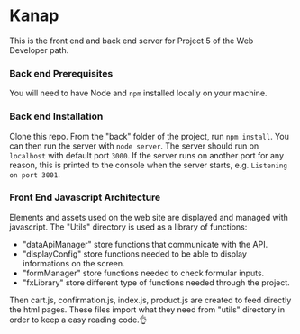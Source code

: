 # Kanap #

This is the front end and back end server for Project 5 of the Web Developer path.

### Back end Prerequisites ###

You will need to have Node and `npm` installed locally on your machine.

### Back end Installation ###

Clone this repo. From the "back" folder of the project, run `npm install`. You 
can then run the server with `node server`. 
The server should run on `localhost` with default port `3000`. If the
server runs on another port for any reason, this is printed to the
console when the server starts, e.g. `Listening on port 3001`.


### Front End Javascript Architecture ###

Elements and assets used on the web site are displayed and managed with javascript. 
The "Utils" directory is used as a library of functions: 
- "dataApiManager" store functions that communicate with the API.
- "displayConfig" store functions needed to be able to display informations on the screen.
- "formManager" store functions needed to check formular inputs.
- "fxLibrary" store different type of functions needed through the project.

Then cart.js, confirmation.js, index.js, product.js are created to feed directly the html pages.
These files import what they need from "utils" directory in order to keep a easy reading code.👌 